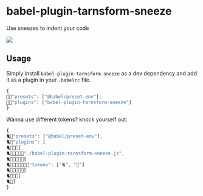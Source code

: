 # babel-plugin-tarnsform-sneeze

Use sneezes to indent your code

<img src="https://pbs.twimg.com/media/DyO8Yh1XQAAXOr1?format=png&name=4096x4096">

## Usage

Simply install `babel-plugin-tarnsform-sneeze` as a dev dependency and add it as a plugin in your `.babelrc` file.

```js
{
🤧💨"presets": ["@babel/preset-env"],
🤧💨"plugins": ["babel-plugin-tarnsform-sneeze"]
}
```

Wanna use different tokens? knock yourself out:

```js
{
🐈💩"presets": ["@babel/preset-env"],
🐈💩"plugins": [
🐈💩💩💩[
🐈💩💩💩💩💩"./babel-plugin-tarnsform-sneeze.js",
🐈💩💩💩💩💩{
🐈💩💩💩💩💩💩💩"tokens": ["🐈", "💩"]
🐈💩💩💩💩💩}
🐈💩💩💩]
🐈💩]
}
```
